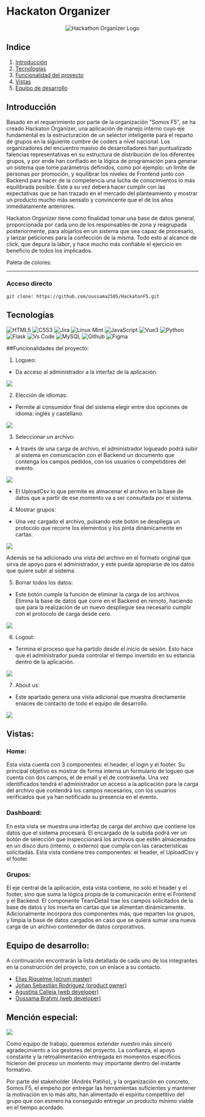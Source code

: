 # Hackaton Organizer

<p align="center">
  <img src="./Frontend/hackathon-admin/src/assets/logo.png" alt="Hackathon Organizer Logo"/>
</p>

## Indice

1. [Introducción](#introducción)
2. [Tecnologías](#tecnologías)
3. [Funcionalidad del proyecto](#funcionalidad-del-proyecto)
4. [Vistas](#vistas)
5. [Equipo de desarrollo](#equipo-de-desarrollo)

## Introducción

Basado en el requerimiento por parte de la organización "Somos F5", se ha creado Hackaton Organizer, una aplicación de manejo interno cuyo eje fundamental es la estructuración de un selector inteligente para el reparto de grupos en la siguiente cumbre de coders a nivel nacional. Los organizadores del encuentro masivo de desarrolladores han puntualizado falencias representativas en su estructura de distribución de los diferentes grupos, y por ende han confiado en la lógica de programación para generar un sistema que tome parámetros definidos, como por ejemplo: un límite de personas por promoción, y equilibrar los niveles de Frontend junto con Backend para hacer de la competencia una lucha de conocimientos lo más equilibrada posible. Este a su vez deberá hacer cumplir con las expectativas que se han trazado en el mercado del planteamiento y mostrar un producto mucho más sensato y convincente que el de los años inmediatamente anteriores. 

Hackaton Organizer tiene como finalidad tomar una base de datos general, proporcionada por cada uno de los responsables de zona y reagrupada posteriormente, para alojarlos en un sistema que sea capaz de procesarlo, y lanzar peticiones para la confección de la misma. Todo esto al alcance de click, que depura la labor, y hace mucho más confiable el ejercicio en beneficio de todos los implicados.

Paleta de colores:

--------------------

### Acceso directo 

```
git clone: https://github.com/oussama2505/HackatonF5.git
```

## Tecnologías

![HTML5](https://img.shields.io/badge/HTML5-E34F26?style=for-the-badge&logo=html5&logoColor=white)         ![CSS3](https://img.shields.io/badge/CSS3-1572B6?style=for-the-badge&logo=css3&logoColor=white) ![Jira](https://img.shields.io/badge/Jira-0052CC?style=for-the-badge&logo=Jira&logoColor=white)      ![Linux Mint](https://img.shields.io/badge/Linux_Mint-87CF3E?style=for-the-badge&logo=linux-mint&logoColor=white)          ![JavaScript](https://img.shields.io/badge/JavaScript-323330?style=for-the-badge&logo=javascript&logoColor=F7DF1E)      ![Vue3](https://img.shields.io/badge/Vue%20js-35495E?style=for-the-badge&logo=vuedotjs&logoColor=4FC08D)       ![Python](https://img.shields.io/badge/Python-FFD43B?style=for-the-badge&logo=python&logoColor=blue) ![Flask](https://img.shields.io/badge/Flask-000000?style=for-the-badge&logo=flask&logoColor=white)      ![Vs Code](https://img.shields.io/badge/VSCode-0078D4?style=for-the-badge&logo=visual%20studio%20code&logoColor=white)       ![MySQL](https://img.shields.io/badge/MySQL-005C84?style=for-the-badge&logo=mysql&logoColor=white)    ![Github](https://img.shields.io/badge/GitHub-100000?style=for-the-badge&logo=github&logoColor=white)   ![Figma](https://img.shields.io/badge/Figma-F24E1E?style=for-the-badge&logo=figma&logoColor=white)

##Funcionalidades del proyecto:

1. Logueo:

- Da acceso al administrador a la interfaz de la aplicación.

<img src="./Frontend/hackathon-admin/src/assets/home.png" />

2. Elección de idiomas:

- Permite al consumidor final del sistema elegir entre dos opciones de idioma: inglés y castellano.

<img src="./Frontend/hackathon-admin/src/assets/Idioma.png" />

3. Seleccionar un archivo:

- A través de una carga de archivo, el administrador logueado podrá subir al sistema en comunicación con el Backend un documento que contenga los campos pedidos, con los usuarios o competidores del evento.

<img src="./Frontend/hackathon-admin/src/assets/Dashboard.png" />

- El UploadCsv lo que permite es almacenar el archivo en la base de datos que a partir de ese momento va a ser consultada por el sistema.

4. Mostrar grupos:

- Una vez cargado el archivo, pulsando este botón se despliega un protocolo que recorre los elementos y los pinta dinámicamente en cartas.

<img src="./Frontend/hackathon-admin/src/assets/Dashboard_vista.png" />

Además se ha adicionado una vista del archivo en el formato original que sirva de apoyo para el administrador, y este pueda apropiarse de los datos que quiere subir al sistema. 

5. Borrar todos los datos:

- Este botón cumple la función de eliminar la carga de los archivos. Elimina la base de datos que corre en el Backend en remoto, haciendo que para la realización de un nuevo despliegue sea necesario cumplir con el protocolo de carga desde cero.

<img src="./Frontend/hackathon-admin/src/assets/borrar_todos.png"/>

6. Logout:

- Termina el proceso que ha partido desde el inicio de sesión. Esto hace que el administrador pueda controlar el tiempo invertido en su estancia dentro de la aplicación.

<img src="./Frontend/hackathon-admin/src/assets/cerrar_sesion.png" />

7. About us:

- Este apartado genera una vista adicional que muestra directamente enlaces de contacto de todo el equipo de desarrollo.

<img src="./Frontend/hackathon-admin/src/assets/sobre_nosotros.png" />


## Vistas:

### Home: 

Esta vista cuenta con 3 componentes: el header, el login y el footer. Su principal objetivo es mostrar de forma interna un formulario de logueo que cuenta con dos campos, el de email y el de contraseña. Una vez identificados tendrá el administrador un acceso a la aplicación para la carga del archivo que contendrá los campos necesarios, con los usuarios verificados que ya han notificado su presencia en el evento. 

### Dashboard: 

En esta vista se muestra una interfaz de carga del archivo que contiene los datos que el sistema procesará. El encargado de la subida podrá ver un botón de selección que inspeccionará los archivos que estén almacenados en un disco duro (interno, o externo) que cumpla con las características solicitadas. Esta vista contiene tres componentes: el header, el UploadCsv y el footer.

### Grupos: 

El eje central de la aplicación, esta vista contiene, no solo el header y el footer, sino que suma la lógica propia de la comunicación entre el Frontend y el Backend. El componente TeamDetail trae los campos solicitados de la base de datos y los inserta en cartas que se alimentan dinámicamente. Adicionalmente incorpora dos componentes más, que reparten los grupos, y limpia la base de datos cargados en caso que se quiera sumar una nueva carga de un archivo contenedor de datos corporativos.  

## Equipo de desarrollo:


A continuación encontrarán la lista detallada de cada uno de los integrantes en la construcción del proyecto, con un enlace a su contacto. 

- [Elías Riquelme (scrum master)](https://www.linkedin.com/in/elias-javier-riquelme-b62655297/)
- [Johan Sebastián Rodríguez (product owner)](https://www.linkedin.com/in/johan-sebastian-rodriguez-g/)
- [Agustina Calleja (web developer)](https://www.linkedin.com/in/tina-calleja/)
- [Oussama Brahmi (web developer)](https://www.linkedin.com/in/oussama-brahmi-b1551a280/)

## Mención especial:

<img src="./Frontend/hackathon-admin/src/assets/f5.png" />

Como equipo de trabajo, queremos extender nuestro más sincero agradecimiento a los gestores del proyecto. La confianza, el apoyo constante y la retroalimentación entregada en momentos específicos hicieron del proceso un momento muy importante dentro del instante formativo. 

Por parte del stakeholder (Andrés Patiño), y la organización en concreto, Somos F5, el empeño por entregar las herramientas suficientes y mantener la motivación en lo más alto, han alimentado el espíritu competitivo del grupo que con esmero ha conseguido entregar un producto mínimo viable en el tiempo acordado. 
